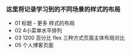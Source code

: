 ### 这里将记录学习到的不同场景的样式的布局
- 01 标题 - 更多 样式的布局
- 02  4小菜单水平排列
- 03 1200 百分比 flex 三种方式页面主体布局对比
- 05 个人博客页面
